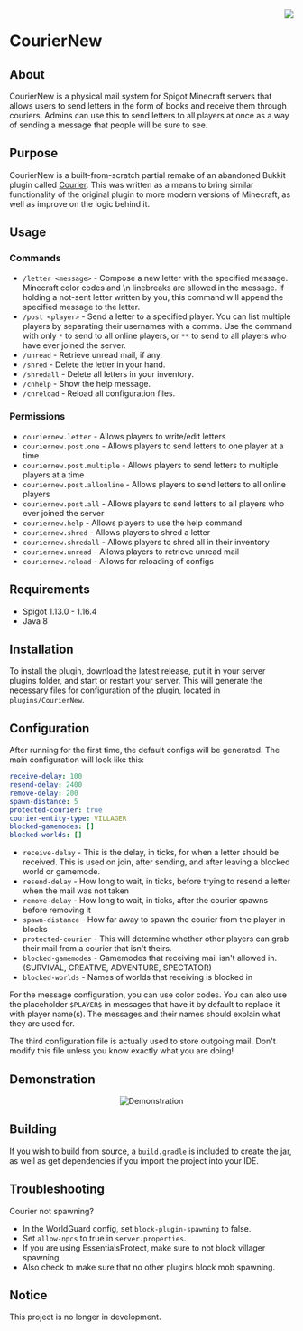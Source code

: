 <img src="https://raw.githubusercontent.com/jeremynoesen/CourierNew/main/cnlogo.png" align="right"/>

# CourierNew

## About
CourierNew is a physical mail system for Spigot Minecraft servers that allows users to send letters in the form of books and receive them through couriers. Admins can use this to send letters to all players at once as a way of sending a message that people will be sure to see.

## Purpose
CourierNew is a built-from-scratch partial remake of an abandoned Bukkit plugin called [Courier](https://dev.bukkit.org/projects/courier). This was written as a means to bring similar functionality of the original plugin to more modern versions of Minecraft, as well as improve on the logic behind it.

## Usage

### Commands
- `/letter <message>` - Compose a new letter with the specified message. Minecraft color codes and \n linebreaks are allowed in the message. If holding a not-sent letter written by you, this command will append the specified message to the letter.
- `/post <player>` - Send a letter to a specified player. You can list multiple players by separating their usernames with a comma. Use the command with only `*` to send to all online players, or `**` to send to all players who have ever joined the server.
- `/unread` - Retrieve unread mail, if any.
- `/shred` - Delete the letter in your hand.
- `/shredall` - Delete all letters in your inventory.
- `/cnhelp` - Show the help message.
- `/cnreload` - Reload all configuration files.

### Permissions
- `couriernew.letter` - Allows players to write/edit letters
- `couriernew.post.one` - Allows players to send letters to one player at a time 
- `couriernew.post.multiple` - Allows players to send letters to multiple players at a time
- `couriernew.post.allonline` - Allows players to send letters to all online players
- `couriernew.post.all` - Allows players to send letters to all players who ever joined the server
- `couriernew.help` - Allows players to use the help command
- `couriernew.shred` - Allows players to shred a letter
- `couriernew.shredall` - Allows players to shred all in their inventory
- `couriernew.unread` - Allows players to retrieve unread mail
- `couriernew.reload` - Allows for reloading of configs

## Requirements
- Spigot 1.13.0 - 1.16.4
- Java 8

## Installation
To install the plugin, download the latest release, put it in your server plugins folder, and start or restart your server. This will generate the necessary files for configuration of the plugin, located in `plugins/CourierNew`.

## Configuration
After running for the first time, the default configs will be generated. The main configuration will look like this:
```yaml
receive-delay: 100
resend-delay: 2400
remove-delay: 200
spawn-distance: 5
protected-courier: true
courier-entity-type: VILLAGER
blocked-gamemodes: []
blocked-worlds: []
```
- `receive-delay` - This is the delay, in ticks, for when a letter should be received. This is used on join, after sending, and after leaving a blocked world or gamemode. 
- `resend-delay` - How long to wait, in ticks, before trying to resend a letter when the mail was not taken
- `remove-delay` - How long to wait, in ticks, after the courier spawns before removing it
- `spawn-distance` - How far away to spawn the courier from the player in blocks
- `protected-courier` - This will determine whether other players can grab their mail from a courier that isn't theirs.
- `blocked-gamemodes` - Gamemodes that receiving mail isn't allowed in. (SURVIVAL, CREATIVE, ADVENTURE, SPECTATOR)
- `blocked-worlds` - Names of worlds that receiving is blocked in

For the message configuration, you can use color codes. You can also use the placeholder `$PLAYER$` in messages that have it by default to replace it with player name(s). The messages and their names should explain what they are used for.

The third configuration file is actually used to store outgoing mail. Don't modify this file unless you know exactly what you are doing!

## Demonstration

<div align="center">

![Demonstration](demo.gif)

</div>

## Building
If you wish to build from source, a `build.gradle` is included to create the jar, as well as get dependencies if you import the project into your IDE. 

## Troubleshooting
Courier not spawning? 
- In the WorldGuard config, set `block-plugin-spawning` to false.
- Set `allow-npcs` to true in `server.properties`.
- If you are using EssentialsProtect, make sure to not block villager spawning. 
- Also check to make sure that no other plugins block mob spawning.

## Notice
This project is no longer in development.
